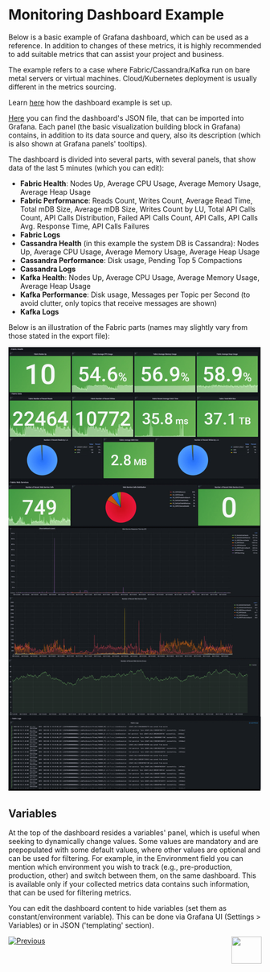 # Monitoring Dashboard Example

Below is a basic example of Grafana dashboard, which can be used as a reference. In addition to changes of these metrics, it is highly recommended to add suitable metrics that can assist your project and business.

The example refers to a case where Fabric/Cassandra/Kafka run on bare metal servers or virtual machines. Cloud/Kubernetes deployment is usually different in the metrics sourcing.

Learn [here](/articles/21_Fabric_troubleshooting/05_monitoring_dashboard_example_setup.md) how the dashboard example is set up.

[Here](/articles/21_Fabric_troubleshooting/resources/grafana_fabric_all_base_reference.json) you can find the dashboard's JSON file, that can be imported into Grafana. Each panel (the basic visualization building block in Grafana) contains, in addition to its data source and query, also its description (which is also shown at Grafana panels' tooltips). 

The dashboard is divided into several parts, with several panels, that show data of the last 5 minutes (which you can edit):

* **Fabric Health**: Nodes Up, Average CPU Usage, Average Memory Usage, Average Heap Usage
* **Fabric Performance**: Reads Count, Writes Count, Average Read Time, Total mDB Size, Average mDB Size, Writes Count by LU, Total API Calls Count, API Calls Distribution, Failed API Calls Count, API Calls, API Calls Avg. Response Time, API Calls Failures
* **Fabric Logs**
* **Cassandra Health** (in this example the system DB is Cassandra): Nodes Up, Average CPU Usage, Average Memory Usage, Average Heap Usage
* **Cassandra Performance**: Disk usage, Pending Top 5 Compactions
* **Cassandra Logs**
* **Kafka Health**: Nodes Up, Average CPU Usage, Average Memory Usage, Average Heap Usage
* **Kafka Performance**: Disk usage, Messages per Topic per Second (to avoid clutter, only topics that receive messages are shown)
* **Kafka Logs**



Below is an illustration of the Fabric parts (names may slightly vary from those stated in the export file):

![](images/grafana_fabric_dahbaord_example.png)

## Variables

At the top of the dashboard resides a variables' panel, which is useful when seeking to dynamically change values. Some values are mandatory and are prepopulated with some default values, where other values are optional and can be used for filtering. For example, in the Environment field  you can mention which environment you wish to track (e.g., pre-production, production, other) and switch between them, on the same dashboard. This is available only if your collected metrics data contains such information, that can be used for filtering metrics. 

You can edit the dashboard content to hide variables (set them as constant/environment variable). This can be done via Grafana UI (Settings > Variables) or in JSON ('templating' section).





[![Previous](/articles/images/Previous.png)](/articles/21_Fabric_troubleshooting/03_monitoring.md)[<img align="right" width="60" height="54" src="/articles/images/Next.png">](/articles/21_Fabric_troubleshooting/05_monitoring_dashboard_example_setup.md)

